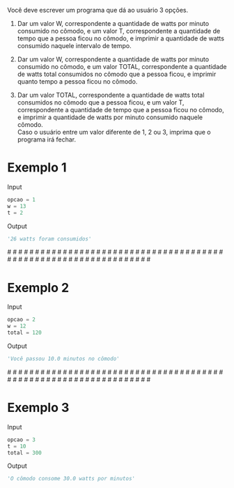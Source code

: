 Você deve escrever um programa que dá ao usuário 3 opções.  
1. Dar um valor W, correspondente a quantidade de watts por minuto consumido no cômodo, e um valor T, correspondente a quantidade de tempo que a pessoa ficou no cômodo, e imprimir a quantidade de watts consumido naquele intervalo de tempo.  
  
2. Dar um valor W, correspondente a quantidade de watts por minuto consumido no cômodo, e um valor TOTAL, correspondente a quantidade de watts total consumidos no cômodo que a pessoa ficou, e imprimir quanto tempo a pessoa ficou no cômodo.  
  
3. Dar um valor TOTAL, correspondente a quantidade de watts total consumidos no cômodo que a pessoa ficou, e um valor T, correspondente a quantidade de tempo que a pessoa ficou no cômodo, e imprimir a quantidade de watts por minuto consumido naquele cômodo.  
Caso o usuário entre um valor diferente de 1, 2 ou 3, imprima que o programa irá fechar.  

# Exemplo 1  

Input  
```python
opcao = 1
w = 13
t = 2
```  

Output  
```python
'26 watts foram consumidos'
```  

\# \# \# \# \# \# \# \# \# \# \# \# \# \# \# \# \# \# \# \# \# \# \# \# \# \# \# \# \# \# \# \# \# \# \# \# \# \# \# \# \# \# \# \# \# \# \# \# \# \# \# \# \# \# \# \# \# \# \# \# \# \# \# \# \#  

# Exemplo 2  

Input  
```python
opcao = 2
w = 12
total = 120
```  

Output  
```python
'Você passou 10.0 minutos no cômodo'
```  

\# \# \# \# \# \# \# \# \# \# \# \# \# \# \# \# \# \# \# \# \# \# \# \# \# \# \# \# \# \# \# \# \# \# \# \# \# \# \# \# \# \# \# \# \# \# \# \# \# \# \# \# \# \# \# \# \# \# \# \# \# \# \# \# \#  

# Exemplo 3  

Input  
```python
opcao = 3
t = 10
total = 300
```  

Output  
```python
'O cômodo consome 30.0 watts por minutos'
```  
